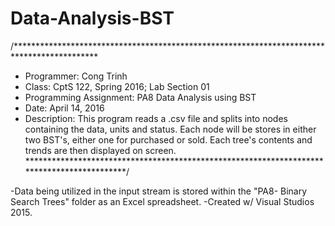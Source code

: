 # Data-Analysis-BST
/*******************************************************************************************
* Programmer: Cong Trinh
* Class: CptS 122, Spring 2016; Lab Section 01
* Programming Assignment: PA8 Data Analysis using BST
* Date: April 14, 2016
* Description: This program reads a .csv file and splits into nodes containing the data, units and status. Each node will be stores in either two BST's, either one for purchased or sold. Each tree's contents and trends are then displayed on screen.
*******************************************************************************************/

-Data being utilized in the input stream is stored within the "PA8- Binary Search Trees" folder as an Excel spreadsheet.
-Created w/ Visual Studios 2015.
